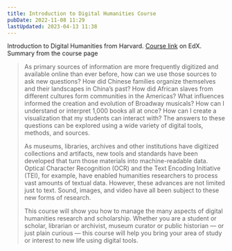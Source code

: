 ```yaml
---
title: Introduction to Digital Humanities Course
pubDate: 2022-11-08 11:29
lastUpdated: 2023-04-13 11:38
---
```


Introduction to Digital Humanities from Harvard. [Course link](https://www.edx.org/course/introduction-to-digital-humanities) on EdX. Summary from the course page

> As primary sources of information are more frequently digitized and available online than ever before, how can we use those sources to ask new questions? How did Chinese families organize themselves and their landscapes in China’s past? How did African slaves from different cultures form communities in the Americas? What influences informed the creation and evolution of Broadway musicals? How can I understand or interpret 1,000 books all at once? How can I create a visualization that my students can interact with? The answers to these questions can be explored using a wide variety of digital tools, methods, and sources.
>
> As museums, libraries, archives and other institutions have digitized collections and artifacts, new tools and standards have been developed that turn those materials into machine-readable data. Optical Character Recognition (OCR) and the Text Encoding Initiative (TEI), for example, have enabled humanities researchers to process vast amounts of textual data. However, these advances are not limited just to text. Sound, images, and video have all been subject to these new forms of research.
>
> This course will show you how to manage the many aspects of digital humanities research and scholarship. Whether you are a student or scholar, librarian or archivist, museum curator or public historian — or just plain curious — this course will help you bring your area of study or interest to new life using digital tools.
